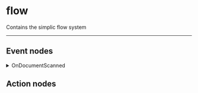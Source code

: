 # flow
Contains the simplic flow system


---



## Event nodes

<details><summary>OnDocumentScanned</summary>
<p>
  
### OnDocumentScanned

__Type:__ EventNode

__Args:__ `ScannedDocument`

*Properties*:
- *Blob*: `byte[]`
- *Barcode*: `string`


#### FlowOut

* FlowOut: `ActionNode`

#### DataPin out

- *Document:* ScannedDocument
- *Blob:* `byte[]`
- *Barcode*: `string`
</p>
</details>

## Action nodes
